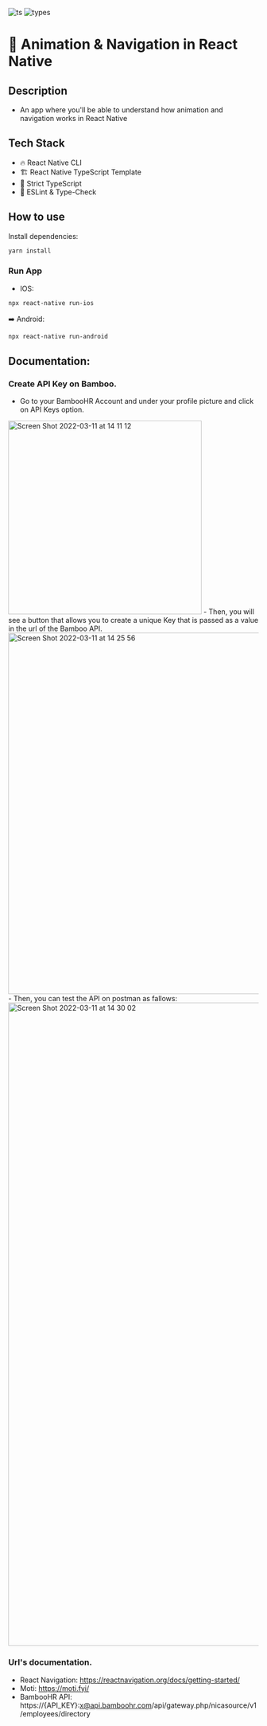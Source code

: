 ![ts](https://badgen.net/badge/-/TypeScript/blue?icon=typescript&label)
![types](https://badgen.net/npm/types/react)

# 🌋 Animation & Navigation in React Native

## Description
- An app where you'll be able to understand how animation and navigation works in React Native

## Tech Stack
- 🔥 React Native CLI
- 🏗️ React Native TypeScript Template
- 🛂 Strict TypeScript
- 🚨 ESLint & Type-Check

## How to use

Install dependencies:

```bash
yarn install
```
### Run App

- IOS:
```bash
npx react-native run-ios
```

➡️ Android:

```bash
npx react-native run-android
```
## Documentation:

### Create API Key on Bamboo.

- Go to your BambooHR Account and under your profile picture and click on API Keys option.
<img width="389" alt="Screen Shot 2022-03-11 at 14 11 12" src="https://user-images.githubusercontent.com/13221820/157952878-27952234-32bd-4fd8-9eea-c3edb8301a6d.png">
- Then, you will see a button that allows you to create a unique Key that is passed as a value in the url of the Bamboo API.
<img width="726" alt="Screen Shot 2022-03-11 at 14 25 56" src="https://user-images.githubusercontent.com/13221820/157956891-6862098b-dccf-4491-8417-01d425ebaf8c.png">
- Then, you can test the API on postman as fallows:
<img width="1292" alt="Screen Shot 2022-03-11 at 14 30 02" src="https://user-images.githubusercontent.com/13221820/157957987-41921e9b-353f-4589-8f04-7d1457faeef5.png">

### Url's documentation.
- React Navigation: https://reactnavigation.org/docs/getting-started/
- Moti: https://moti.fyi/
- BambooHR API: https://{API_KEY}:x@api.bamboohr.com/api/gateway.php/nicasource/v1/employees/directory
